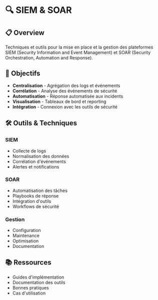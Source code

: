 # 🔍 SIEM & SOAR

## 📋 Overview

Techniques et outils pour la mise en place et la gestion des plateformes SIEM (Security Information and Event Management) et SOAR (Security Orchestration, Automation and Response).

## 🎯 Objectifs

- **Centralisation** - Agrégation des logs et événements
- **Corrélation** - Analyse des événements de sécurité
- **Automatisation** - Réponse automatisée aux incidents
- **Visualisation** - Tableaux de bord et reporting
- **Intégration** - Connexion avec les outils de sécurité

## 🛠️ Outils & Techniques

### SIEM
- Collecte de logs
- Normalisation des données
- Corrélation d'événements
- Alertes et notifications

### SOAR
- Automatisation des tâches
- Playbooks de réponse
- Intégration d'outils
- Workflows de sécurité

### Gestion
- Configuration
- Maintenance
- Optimisation
- Documentation

## 📚 Ressources

- Guides d'implémentation
- Documentation des outils
- Bonnes pratiques
- Cas d'utilisation 